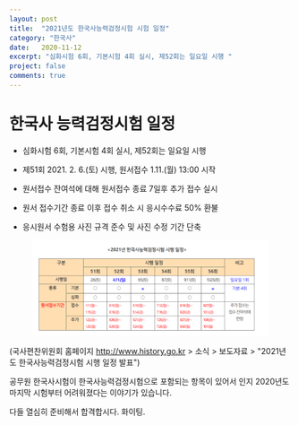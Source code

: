 ```yaml
---
layout: post
title:  "2021년도 한국사능력검정시험 시험 일정"
category: "한국사"
date:   2020-11-12
excerpt: "심화시험 6회, 기본시험 4회 실시, 제52회는 일요일 시행 "
project: false
comments: true
---
```


한국사 능력검정시험 일정
========================

- 심화시험 6회, 기본시험 4회 실시, 제52회는 일요일 시행 

- 제51회 2021. 2. 6.(토) 시행, 원서접수 1.11.(월) 13:00 시작

- 원서접수 잔여석에 대해 원서접수 종료 7일후 추가 접수 실시

- 원서 접수기간 종료 이후 접수 취소 시 응시수수료 50% 환불

- 응시원서 수험용 사진 규격 준수 및 사진 수정 기간 단축

<figure>
	<a href="/assets/img/2021한능검일정.png"><img src="/assets/img/2021한능검일정.png"></a>
</figure>

(국사편찬위원회 홈페이지 <http://www.history.go.kr> > 소식 > 보도자료 > "2021년도 한국사능력검정시험 시행 일정 발표")

공무원 한국사시험이 한국사능력검정시험으로 포함되는 항목이 있어서 인지 2020년도 마지막 시험부터 어려워졌다는 이야기가 있습니다.

다들 열심히 준비해서 합격합시다. 화이팅.